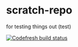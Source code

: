 # scratch-repo
for testing things out (test)

[![Codefresh build status]( https://g.codefresh.io/api/badges/pipeline/josh-codefresh/jdolitsky%2Fscratch-repo%2Fscratch-repo?type=cf-1)]( https://g.codefresh.io/public/accounts/josh-codefresh/pipelines/jdolitsky/scratch-repo/scratch-repo)
